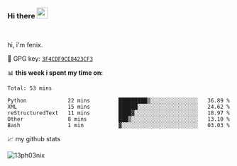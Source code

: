 ### Hi there <img src="https://media.giphy.com/media/hvRJCLFzcasrR4ia7z/giphy.gif" width="25px">

<br />

hi, i'm fenix.

:key: GPG key: [`3F4CDF9CE8423CF3`](https://github.com/13ph03nix.gpg)


📊 **this week i spent my time on:**
<!--START_SECTION:waka-->
```text
Total: 53 mins

Python             22 mins         █████████▒░░░░░░░░░░░░░░░   36.89 % 
XML                15 mins         ██████░░░░░░░░░░░░░░░░░░░   24.62 % 
reStructuredText   11 mins         ████▓░░░░░░░░░░░░░░░░░░░░   18.97 % 
Other              8 mins          ███▒░░░░░░░░░░░░░░░░░░░░░   13.10 % 
Bash               1 min           ▓░░░░░░░░░░░░░░░░░░░░░░░░   03.03 % 
```
<!--END_SECTION:waka-->


📈 my github stats

<a>
<img align="center" src="https://github-readme-stats.vercel.app/api?username=13ph03nix&show_icons=true&hide=stars&include_all_commits=true&theme=blueberry" alt="13ph03nix" />
</a>
